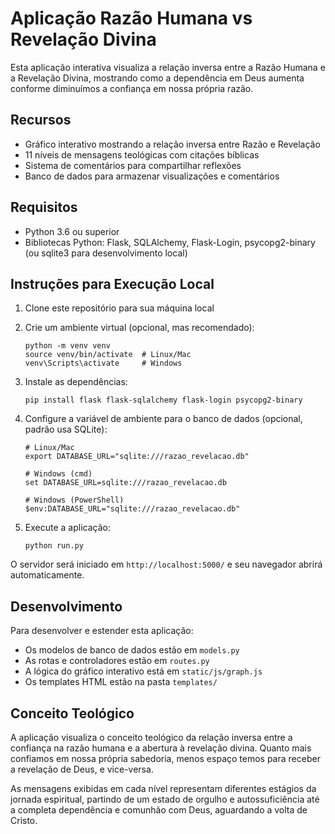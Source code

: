 # Aplicação Razão Humana vs Revelação Divina

Esta aplicação interativa visualiza a relação inversa entre a Razão Humana e a Revelação Divina, mostrando como a dependência em Deus aumenta conforme diminuímos a confiança em nossa própria razão.

## Recursos

- Gráfico interativo mostrando a relação inversa entre Razão e Revelação
- 11 níveis de mensagens teológicas com citações bíblicas
- Sistema de comentários para compartilhar reflexões
- Banco de dados para armazenar visualizações e comentários

## Requisitos

- Python 3.6 ou superior
- Bibliotecas Python: Flask, SQLAlchemy, Flask-Login, psycopg2-binary (ou sqlite3 para desenvolvimento local)

## Instruções para Execução Local

1. Clone este repositório para sua máquina local

2. Crie um ambiente virtual (opcional, mas recomendado):
   ```
   python -m venv venv
   source venv/bin/activate  # Linux/Mac
   venv\Scripts\activate     # Windows
   ```

3. Instale as dependências:
   ```
   pip install flask flask-sqlalchemy flask-login psycopg2-binary
   ```

4. Configure a variável de ambiente para o banco de dados (opcional, padrão usa SQLite):
   ```
   # Linux/Mac
   export DATABASE_URL="sqlite:///razao_revelacao.db"
   
   # Windows (cmd)
   set DATABASE_URL=sqlite:///razao_revelacao.db
   
   # Windows (PowerShell)
   $env:DATABASE_URL="sqlite:///razao_revelacao.db"
   ```

5. Execute a aplicação:
   ```
   python run.py
   ```

O servidor será iniciado em `http://localhost:5000/` e seu navegador abrirá automaticamente.

## Desenvolvimento

Para desenvolver e estender esta aplicação:

- Os modelos de banco de dados estão em `models.py`
- As rotas e controladores estão em `routes.py`
- A lógica do gráfico interativo está em `static/js/graph.js`
- Os templates HTML estão na pasta `templates/`

## Conceito Teológico

A aplicação visualiza o conceito teológico da relação inversa entre a confiança na razão humana e a abertura à revelação divina. Quanto mais confiamos em nossa própria sabedoria, menos espaço temos para receber a revelação de Deus, e vice-versa.

As mensagens exibidas em cada nível representam diferentes estágios da jornada espiritual, partindo de um estado de orgulho e autossuficiência até a completa dependência e comunhão com Deus, aguardando a volta de Cristo.